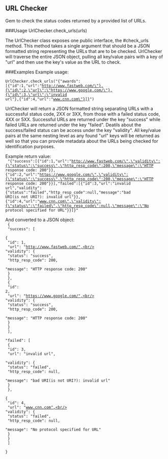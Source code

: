 ## URL Checker
Gem to check the status codes returned by a provided list of URLs.

###Usage
        UrlChecker.check_urls(urls)

The UrlChecker class exposes one public interface, the #check_urls method. This method takes a single argument that should be a JSON formatted string representing the URLs that are to be checked. UrlChecker will traverse the entire JSON object, pulling all key/value pairs with a key of "url" and then use the key's value as the URL to check.

###Examples
Example usage:<br/>
<code>
        UrlChecker.check_urls("{\"awards\":[{\"id\":1,\"url\":\"http://www.fastweb.com/\"},{\"id\":2,\"url\":\"https://www.google.com/\"},{\"id\":3,\"url\":\"invalid url\"},{\"id\":4,\"url\":\"www.cnn.com\"}]}")
</code>

UrlChecker will return a JSON formatted string separating URLs with a successful status code, 2XX or 3XX, from those with a failed status code, 4XX or 5XX. Successful URLs are returned under the key "success" while failed URLs are returned under the key "failed". Deatils about the success/failed status can be access under the key "validity". All key/value pairs at the same nesting level as any found "url" keys will be returned as well so that you can provide metadata about the URLs being checked for identification purposes.

Example return value:<br/>
<code>
"{\"success\":[{\"id\":1,\"url\":\"http://www.fastweb.com/\",\"validity\":{\"status\":\"success\",\"http_resp_code\":200,\"message\":\"HTTP response code: 200\"}},{\"id\":2,\"url\":\"https://www.google.com/\",\"validity\":{\"status\":\"success\",\"http_resp_code\":200,\"message\":\"HTTP response code: 200\"}}],\"failed\":[{\"id\":3,\"url\":\"invalid url\",\"validity\":{\"status\":\"failed\",\"http_resp_code\":null,\"message\":\"bad URI(is not URI?): invalid url\"}},{\"id\":4,\"url\":\"www.cnn.com\",\"validity\":{\"status\":\"failed\",\"http_resp_code\":null,\"message\":\"No protocol specified for URL\"}}]}"
</code>

And converted to a JSON object:<br/>
<code>
{<br/>
  "success": [<br/>
    {<br/>
      "id": 1,<br/>
      "url": "http://www.fastweb.com/",<br/>
      "validity": {<br/>
        "status": "success",<br/>
        "http_resp_code": 200,<br/>
        "message": "HTTP response code: 200"<br/>
      }<br/>
    },<br/>
    {<br/>
      "id": 2,<br/>
      "url": "https://www.google.com/",<br/>
      "validity": {<br/>
        "status": "success",<br/>
        "http_resp_code": 200,<br/>
        "message": "HTTP response code: 200"<br/>
      }<br/>
    }<br/>
  ],<br/>
  "failed": [<br/>
    {<br/>
      "id": 3,<br/>
      "url": "invalid url",<br/>
      "validity": {<br/>
        "status": "failed",<br/>
        "http_resp_code": null,<br/>
        "message": "bad URI(is not URI?): invalid url"<br/>
      }<br/>
    },<br/>
    {<br/>
      "id": 4,<br/>
      "url": "www.cnn.com",<br/>
      "validity": {<br/>
        "status": "failed",<br/>
        "http_resp_code": null,<br/>
        "message": "No protocol specified for URL"<br/>
      }<br/>
    }<br/>
  ]<br/>
}<br/>
</code>

